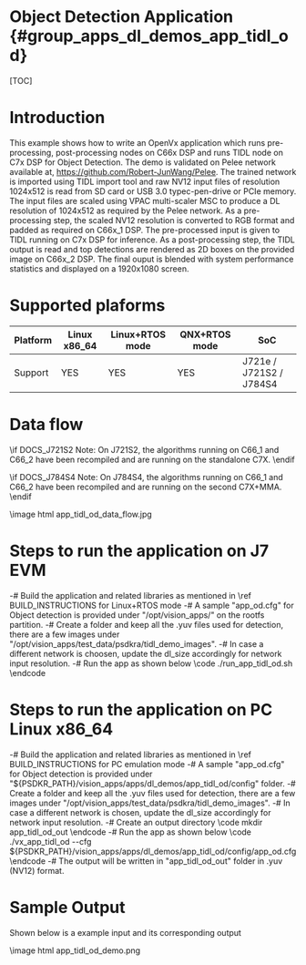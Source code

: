 # Object Detection Application {#group_apps_dl_demos_app_tidl_od}

[TOC]

# Introduction

This example shows how to write an OpenVx application which runs pre-processing, post-processing nodes on C66x DSP and runs TIDL node on C7x DSP for Object Detection.
The demo is validated on Pelee network available at, https://github.com/Robert-JunWang/Pelee. The trained network is imported using TIDL import tool and raw NV12 input files of resolution 1024x512 is read from SD card or USB 3.0 typec-pen-drive or PCIe memory. The input files are scaled using VPAC multi-scaler MSC to produce a DL resolution of 1024x512 as required by the Pelee network. As a pre-processing step, the scaled NV12 resolution is converted to RGB format and padded as required on C66x_1 DSP. The pre-processed input is given to TIDL running on C7x DSP for inference. As a post-processing step, the TIDL output is read and top detections are rendered as 2D boxes on the provided image on C66x_2 DSP. The final ouput is blended with system performance statistics and displayed on a 1920x1080 screen.


# Supported plaforms

Platform  | Linux x86_64 | Linux+RTOS mode | QNX+RTOS mode   | SoC
----------|--------------|-----------------|-----------------|----
Support   | YES          | YES             | YES             | J721e / J721S2 / J784S4

# Data flow

\if DOCS_J721S2
Note: On J721S2, the algorithms running on C66_1 and C66_2 have been recompiled and are running on the standalone C7X.
\endif

\if DOCS_J784S4
Note: On J784S4, the algorithms running on C66_1 and C66_2 have been recompiled and are running on the second C7X+MMA.
\endif

\image html app_tidl_od_data_flow.jpg

# Steps to run the application on J7 EVM

-# Build the application and related libraries as mentioned in \ref BUILD_INSTRUCTIONS for Linux+RTOS mode
-# A sample "app_od.cfg" for Object detection is provided under "/opt/vision_apps/" on the rootfs partition.
-# Create a folder and keep all the .yuv files used for detection, there are a few images under "/opt/vision_apps/test_data/psdkra/tidl_demo_images".
-# In case a different network is choosen, update the dl_size accordingly for network input resolution.
-# Run the app as shown below
   \code
   ./run_app_tidl_od.sh
   \endcode

# Steps to run the application on PC Linux x86_64

 -# Build the application and related libraries as mentioned in \ref BUILD_INSTRUCTIONS for PC emulation mode
 -# A sample "app_od.cfg" for Object detection is provided under "${PSDKR_PATH}/vision_apps/apps/dl_demos/app_tidl_od/config" folder.
 -# Create a folder and keep all the .yuv files used for detection, there are a few images under "/opt/vision_apps/test_data/psdkra/tidl_demo_images".
 -# In case a different network is chosen, update the dl_size accordingly for network input resolution.
 -# Create an output directory
    \code
    mkdir app_tidl_od_out
    \endcode
 -# Run the app as shown below
    \code
    ./vx_app_tidl_od --cfg ${PSDKR_PATH}/vision_apps/apps/dl_demos/app_tidl_od/config/app_od.cfg
    \endcode
 -# The output will be written in "app_tidl_od_out" folder in .yuv (NV12) format.

# Sample Output

Shown below is a example input and its corresponding output

\image html app_tidl_od_demo.png
